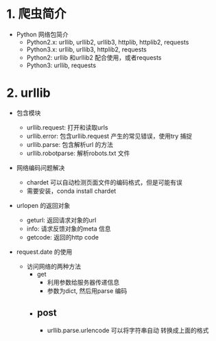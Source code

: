 # 1. 爬虫简介
- Python 网络包简介
    - Python2.x: urllib, urllib2, urllib3, httplib, httplib2, requests
    - Python3.x: urllib, urllib3, httplib2, requests
    - Python2: urllib 和urllib2 配合使用，或者requests
    - Python3: urllib, requests
    
# 2. urllib
- 包含模块
    - urllib.request: 打开和读取urls
    - urllib.error: 包含urllib.request 产生的常见错误，使用try 捕捉
    - urllib.parse: 包含解析url 的方法
    - urllib.robotparse: 解析robots.txt 文件
    
- 网络编码问题解决
    - chardet 可以自动检测页面文件的编码格式，但是可能有误
    - 需要安装，conda install chardet
    
- urlopen 的返回对象
    - geturl: 返回请求对象的url
    - info: 请求反馈对象的meta 信息
    - getcode: 返回的http code
- request.date 的使用
    - 访问网络的两种方法
        - get
            - 利用参数给服务器传递信息
            - 参数为dict, 然后用parse 编码
        - post
            - 
            - urllib.parse.urlencode 可以将字符串自动 转换成上面的格式

    
    
    
    
    
    
    
    
    